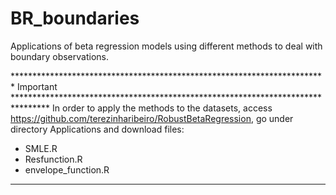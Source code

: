 # BR_boundaries
Applications of beta regression models using different methods to deal with boundary observations.

************************************************************************ Important ********************************************************************************
In order to apply the methods to the datasets, access https://github.com/terezinharibeiro/RobustBetaRegression, go under directory Applications and download files:

 - SMLE.R
 - Resfunction.R
 - envelope_function.R
********************************************************************************************************************************************************************
